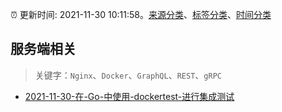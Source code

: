 :alarm_clock: 更新时间: 2021-11-30 10:11:58。[来源分类](../README.md)、[标签分类](../TAGS.md)、[时间分类](../TIMELINE.md)

## 服务端相关


> 关键字：`Nginx`、`Docker`、`GraphQL`、`REST`、`gRPC`



- [2021-11-30-在-Go-中使用-dockertest-进行集成测试](https://toutiao.io/k/r813zwl) 